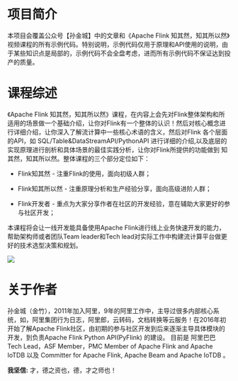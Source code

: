 # 项目简介
本项目会覆盖公众号【孙金城】中的文章和《Apache Flink 知其然，知其所以然》视频课程的所有示例代码。特别说明，示例代码仅用于原理和API使用的说明，由于某些知识点是局部的，示例代码不会全盘考虑，进而所有示例代码不保证达到投产的质量。

# 课程综述

《Apache Flink 知其然，知其所以然》课程，在内容上会先对Flink整体架构和所适用的场景做一个基础介绍，让你对Flink有一个整体的认识！然后对核心概念进行详细介绍，让你深入了解流计算中一些核心术语的含义，然后对Flink 各个层面的API，如 SQL/Table&DataStreamAPI/PythonAPI 进行详细的介绍,以及底层的实现原理进行剖析和具体场景的最佳实践分析，让你对Flink所提供的功能做到 知其然，知其所以然。整体课程的三个部分定位如下：


 - Flink知其然 - 注重Flink的使用，面向初级人群；

 - Flink知其所以然 -  注重原理分析和生产经验分享，面向高级进阶人群；

 - Flink开发者 - 重点为大家分享作者在社区的开发经验，意在辅助大家更好的参与社区开发；

本课程将会让一线开发能具备使用Apache Flink进行线上业务快速开发的能力，帮助架构师或者团队Team leader和Tech lead对实际工作中构建流计算平台做更好的技术选型决策和规划。

![](./images/xmind.png)


# 关于作者
孙金城（金竹），2011年加入阿里，9年的阿里工作中，主导过很多内部核心系统，如，阿里集团行为日志，阿里郎，云转码，文档转换等云服务！在2016年初开始了解Apache Flink社区，由初期的参与社区开发到后来逐渐主导具体模块的开发，到负责Apache Flink Python API(PyFlink) 的建设。 目前是 阿里巴巴 Tech Lead，ASF Member，PMC Member of Apache Flink and Apache IoTDB 以及 Committer for Apache Flink, Apache Beam and Apache IoTDB 。

**我坚信:** 才，德之资也，德，才之师也！



